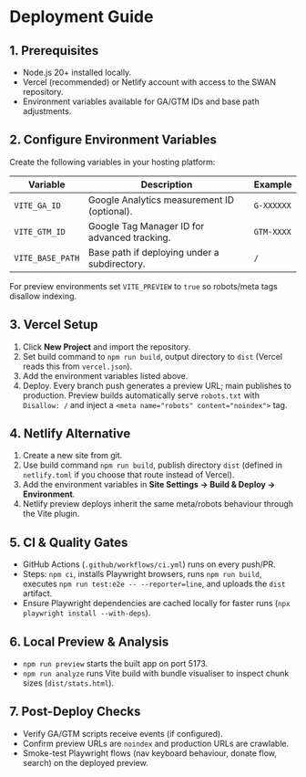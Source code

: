 # Deployment Guide

## 1. Prerequisites
- Node.js 20+ installed locally.
- Vercel (recommended) or Netlify account with access to the SWAN repository.
- Environment variables available for GA/GTM IDs and base path adjustments.

## 2. Configure Environment Variables
Create the following variables in your hosting platform:

| Variable        | Description                                      | Example |
| --------------- | ------------------------------------------------ | ------- |
| `VITE_GA_ID`    | Google Analytics measurement ID (optional).      | `G-XXXXXX` |
| `VITE_GTM_ID`   | Google Tag Manager ID for advanced tracking.     | `GTM-XXXX` |
| `VITE_BASE_PATH`| Base path if deploying under a subdirectory.     | `/` |

For preview environments set `VITE_PREVIEW` to `true` so robots/meta tags disallow indexing.

## 3. Vercel Setup
1. Click **New Project** and import the repository.
2. Set build command to `npm run build`, output directory to `dist` (Vercel reads this from `vercel.json`).
3. Add the environment variables listed above.
4. Deploy. Every branch push generates a preview URL; main publishes to production. Preview builds automatically serve `robots.txt` with `Disallow: /` and inject a `<meta name="robots" content="noindex">` tag.

## 4. Netlify Alternative
1. Create a new site from git.
2. Use build command `npm run build`, publish directory `dist` (defined in `netlify.toml` if you choose that route instead of Vercel).
3. Add the environment variables in **Site Settings → Build & Deploy → Environment**.
4. Netlify preview deploys inherit the same meta/robots behaviour through the Vite plugin.

## 5. CI & Quality Gates
- GitHub Actions (`.github/workflows/ci.yml`) runs on every push/PR.
- Steps: `npm ci`, installs Playwright browsers, runs `npm run build`, executes `npm run test:e2e -- --reporter=line`, and uploads the `dist` artifact.
- Ensure Playwright dependencies are cached locally for faster runs (`npx playwright install --with-deps`).

## 6. Local Preview & Analysis
- `npm run preview` starts the built app on port 5173.
- `npm run analyze` runs Vite build with bundle visualiser to inspect chunk sizes (`dist/stats.html`).

## 7. Post-Deploy Checks
- Verify GA/GTM scripts receive events (if configured).
- Confirm preview URLs are `noindex` and production URLs are crawlable.
- Smoke-test Playwright flows (nav keyboard behaviour, donate flow, search) on the deployed preview.
